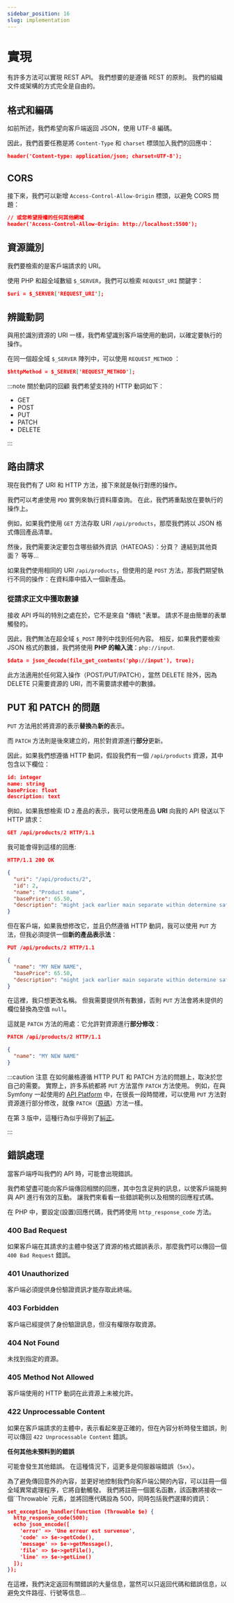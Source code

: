 ```yaml
---
sidebar_position: 16
slug: implementation
---
```


# 實現

有許多方法可以實現 REST API。 我們想要的是遵循 REST 的原則。 我們的組織文件或架構的方式完全是自由的。

## 格式和編碼

如前所述，我們希望向客戶端返回 JSON，使用 UTF-8 編碼。

因此，我們首要任務是將 `Content-Type` 和 `charset` 標頭加入我們的回應中：

```json
header('Content-type: application/json; charset=UTF-8');
```

## CORS

接下來，我們可以新增 `Access-Control-Allow-Origin` 標頭，以避免 CORS 問題：

```json
// 或您希望授權的任何其他網域
header('Access-Control-Allow-Origin: http://localhost:5500');
```

## 資源識別

我們要檢索的是客戶端請求的 URI。

使用 PHP 和超全域數組 `$_SERVER`，我們可以檢索 `REQUEST_URI` 關鍵字：

```json
$uri = $_SERVER['REQUEST_URI'];
```

## 辨識動詞

與用於識別資源的 URI 一樣，我們希望識別客戶端使用的動詞，以確定要執行的操作。

在同一個超全域 `$_SERVER` 陣列中，可以使用 `REQUEST_METHOD` ：

```json
$httpMethod = $_SERVER['REQUEST_METHOD'];
```

:::note 關於動詞的回顧
我們希望支持的 HTTP 動詞如下：

-   GET
-   POST
-   PUT
-   PATCH
-   DELETE

:::

## 路由請求

現在我們有了 URI 和 HTTP 方法，接下來就是執行對應的操作。

我們可以考慮使用 `PDO` 實例來執行資料庫查詢。 在此，我們將重點放在要執行的操作上。

例如，如果我們使用 `GET` 方法存取 URI `/api/products`，那麼我們將以 JSON 格式傳回產品清單。

然後，我們需要決定要包含哪些額外資訊（HATEOAS）：分頁？ 連結到其他頁面？ 等等...

如果我們使用相同的 URI `/api/products`，但使用的是 `POST` 方法，那我們期望執行不同的操作：在資料庫中插入一個新產品。

### 從請求正文中獲取數據

接收 API 呼叫的特別之處在於，它不是來自 "傳統 "表單。 請求不是由簡單的表單觸發的。

因此，我們無法在超全域 `$_POST` 陣列中找到任何內容。 相反，如果我們要檢索 JSON 格式的數據，我們將使用 **PHP 的輸入流**：`php://input`.

```json
$data = json_decode(file_get_contents('php://input'), true);
```

此方法適用於任何寫入操作（POST/PUT/PATCH），當然 DELETE 除外，因為 DELETE 只需要資源的 URI，而不需要請求體中的數據。

## PUT 和 PATCH 的問題

`PUT` 方法用於將資源的表示**替換**為**新的**表示。

而 `PATCH` 方法則是後來建立的，用於對資源進行**部分**更新。

因此，如果我們想遵循 HTTP 動詞，假設我們有一個 `/api/products` 資源，其中包含以下欄位：

```json
id: integer
name: string
basePrice: float
description: text
```

例如，如果我想檢索 ID `2` 產品的表示，我可以使用產品 **URI** 向我的 API 發送以下 HTTP 請求：

```json
GET /api/products/2 HTTP/1.1
```

我可能會得到這樣的回應:

```json
HTTP/1.1 200 OK

{
  "uri": "/api/products/2",
  "id": 2,
  "name": "Product name",
  "basePrice": 65.50,
  "description": "might jack earlier main separate within determine safety idea"
}
```

但在客戶端，如果我想修改它，並且仍然遵循 HTTP 動詞，我可以使用 `PUT` 方法，但我必須提供一個**新的產品表示法**：

```json
PUT /api/products/2 HTTP/1.1

{
  "name": "MY NEW NAME",
  "basePrice": 65.50,
  "description": "might jack earlier main separate within determine safety idea"
}
```

在這裡，我只想更改名稱。 但我需要提供所有數據，否則 `PUT` 方法會將未提供的欄位替換為空值 `null`。

這就是 `PATCH` 方法的用處：它允許對資源進行**部分修改**：

```json
PATCH /api/products/2 HTTP/1.1

{
  "name": "MY NEW NAME"
}
```

:::caution 注意
在如何嚴格遵循 HTTP PUT 和 PATCH 方法的問題上，取決於您自己的需要。 實際上，許多系統都將 `PUT` 方法當作 `PATCH` 方法使用。 例如，在與 Symfony 一起使用的 [API Platform](https://api-platform.com/docs/distribution/) 中，在很長一段時間裡，可以使用 `PUT` 方法對資源進行部分修改，就像 `PATCH`（[原碼](https://github.com/api-platform/core/issues/4344#issuecomment-873418011)）方法一樣。

在第 3 版中，這種行為似乎得到了[糾正](https://github.com/api-platform/core/pull/4996)。

:::

## 錯誤處理

當客戶端呼叫我們的 API 時，可能會出現錯誤。

我們希望盡可能向客戶端傳回相關的回應，其中包含足夠的訊息，以使客戶端能夠與 API 進行有效的互動。 讓我們來看看一些錯誤範例以及相關的回應程式碼。

在 PHP 中，要設定(設置)回應代碼，我們將使用 `http_response_code` 方法。

### 400 Bad Request

如果客戶端在其請求的主體中發送了資源的格式錯誤表示，那麼我們可以傳回一個 `400 Bad Request` 錯誤。

### 401 Unauthorized

客戶端必須提供身份驗證資訊才能存取此終端。

### 403 Forbidden

客戶端已經提供了身份驗證訊息，但沒有權限存取資源。

### 404 Not Found

未找到指定的資源。

### 405 Method Not Allowed

客戶端使用的 HTTP 動詞在此資源上未被允許。

### 422 Unprocessable Content

如果在客戶端請求的主體中，表示看起來是正確的，但在內容分析時發生錯誤，則可以傳回 `422 Unprocessable Content` 錯誤。

**任何其他未預料到的錯誤**

可能會發生其他錯誤。 在這種情況下，這更多是伺服器端錯誤（`5xx`）。

為了避免傳回意外的內容，並更好地控制我們向客戶端公開的內容，可以註冊一個全域異常處理程序，它將自動觸發。 我們將註冊一個匿名函數，該函數將接收一個``Throwable` 元素，並將回應代碼設為 500，同時包括我們選擇的資訊：

```json
set_exception_handler(function (Throwable $e) {
  http_response_code(500);
  echo json_encode([
    'error' => 'Une erreur est survenue',
    'code' => $e->getCode(),
    'message' => $e->getMessage(),
    'file' => $e->getFile(),
    'line' => $e->getLine()
  ]);
});
```

在這裡，我們決定返回有關錯誤的大量信息，當然可以只返回代碼和錯誤信息，以避免文件路徑、行號等信息...
